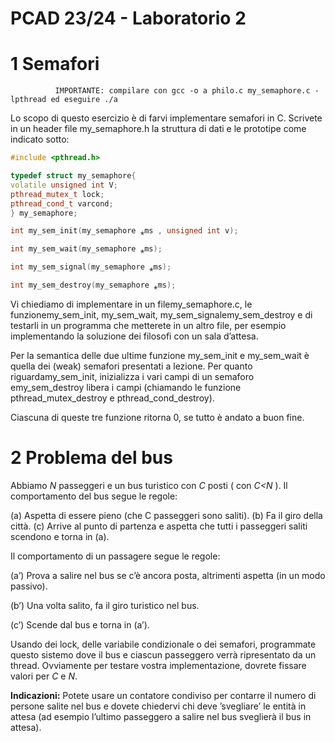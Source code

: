 # PCAD 23/24 - Laboratorio 2

# 1 Semafori 

```
          IMPORTANTE: compilare con gcc -o a philo.c my_semaphore.c -lpthread ed eseguire ./a
```

Lo scopo di questo esercizio è di farvi implementare semafori in C. Scrivete in un header file my_semaphore.h la struttura di dati e le prototipe come indicato sotto:

```cpp
#include <pthread.h>

typedef struct my_semaphore{
volatile unsigned int V;
pthread_mutex_t lock;
pthread_cond_t varcond;
} my_semaphore;
```
```cpp
int my_sem_init(my_semaphore ⁎ms , unsigned int v);
```
```cpp
int my_sem_wait(my_semaphore ⁎ms);
```
```cpp
int my_sem_signal(my_semaphore ⁎ms);
```
```cpp
int my_sem_destroy(my_semaphore ⁎ms);
```
Vi chiediamo di implementare in un filemy_semaphore.c, le funzionemy_sem_init, my_sem_wait, my_sem_signalemy_sem_destroy e di testarli in un programma che metterete in un altro file, per esempio implementando la soluzione dei filosofi con un sala d’attesa.

Per la semantica delle due ultime funzione my_sem_init e my_sem_wait è quella dei (weak) semafori presentati a lezione. Per quanto riguardamy_sem_init, inizializza i vari campi di un semaforo emy_sem_destroy libera i campi (chiamando le funzione pthread_mutex_destroy e pthread_cond_destroy).

Ciascuna di queste tre funzione ritorna 0, se tutto è andato a buon fine.

# 2 Problema del bus

Abbiamo _N_ passeggeri e un bus turistico con _C_ posti ( con _C<N_ ). Il comportamento del bus segue le regole:

(a) Aspetta di essere pieno (che C passeggeri sono saliti).
(b) Fa il giro della città.
(c) Arrive al punto di partenza e aspetta che tutti i passeggeri saliti scendono e torna in (a).

Il comportamento di un passagere segue le regole:

(a’) Prova a salire nel bus se c’è ancora posta, altrimenti aspetta (in un modo passivo).

(b’) Una volta salito, fa il giro turistico nel bus.

(c’) Scende dal bus e torna in (a’).

Usando dei lock, delle variabile condizionale o dei semafori, programmate questo sistemo dove il bus e ciascun passeggero
verrà ripresentato da un thread. Ovviamente per testare vostra implementazione, dovrete fissare valori per _C_ e _N_.

**Indicazioni:** Potete usare un contatore condiviso per contarre il numero di persone salite nel bus e dovete chiedervi chi
deve ’svegliare’ le entità in attesa (ad esempio l’ultimo passeggero a salire nel bus sveglierà il bus in attesa).

